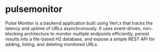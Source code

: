 # pulsemonitor
Pulse Monitor is a backend application built using Vert.x that tracks the latency and uptime of URLs asynchronously. It uses event-driven, non-blocking architecture to monitor multiple endpoints efficiently, persist results into a file-based H2 database, and expose a simple REST API for adding, listing, and deleting monitored URLs.
